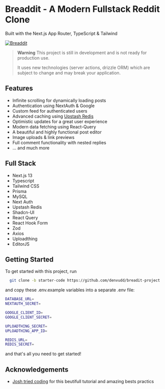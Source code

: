 
# Breaddit - A Modern Fullstack Reddit Clone 

Built with the Next.js App Router, TypeScript & Tailwind

[![Breaddit](https://i.ibb.co/GxKKNS7/Screenshot-2023-08-05-22-13-16-1.png)](https://breaddit-devud.vercel.app/)

> **Warning**
> This project is still in development and is not ready for production use.
>
> It uses new technologies (server actions, drizzle ORM) which are subject to change and may break your application.

## Features

 - Infinite scrolling for dynamically loading posts
 - Authentication using NextAuth & Google
 - Custom feed for authenticated users
 - Advanced caching using [Upstash Redis](https://upstash.com/?utm_source=Josh2)
 - Optimistic updates for a great user experience
 - Modern data fetching using React-Query
 - A beautiful and highly functional post editor
 - Image uploads & link previews
 - Full comment functionality with nested replies
 - ... and much more

## Full Stack
- Next.js 13
- Typescript
- Tailwind CSS
- Prisma
- MySQL
- Next Auth
- Upstash Redis
- Shadcn-UI
- React Query
- React Hook Form
- Zod
- Axios
- Uploadthing
- EditorJS

## Getting Started

To get started with this project, run

```bash
  git clone -b starter-code https://github.com/denvudd/breadit-project.github.io.git
```

and copy these .env.example variables into a separate .env file:

```bash
DATABASE_URL=
NEXTAUTH_SECRET=

GOOGLE_CLIENT_ID=
GOOGLE_CLIENT_SECRET=

UPLOADTHING_SECRET=
UPLOADTHING_APP_ID=

REDIS_URL=
REDIS_SECRET=
```


and that's all you need to get started!


## Acknowledgements

- [Josh tried coding](https://www.youtube.com/@joshtriedcoding) for this beutifull tutorial and amazing bests practics

